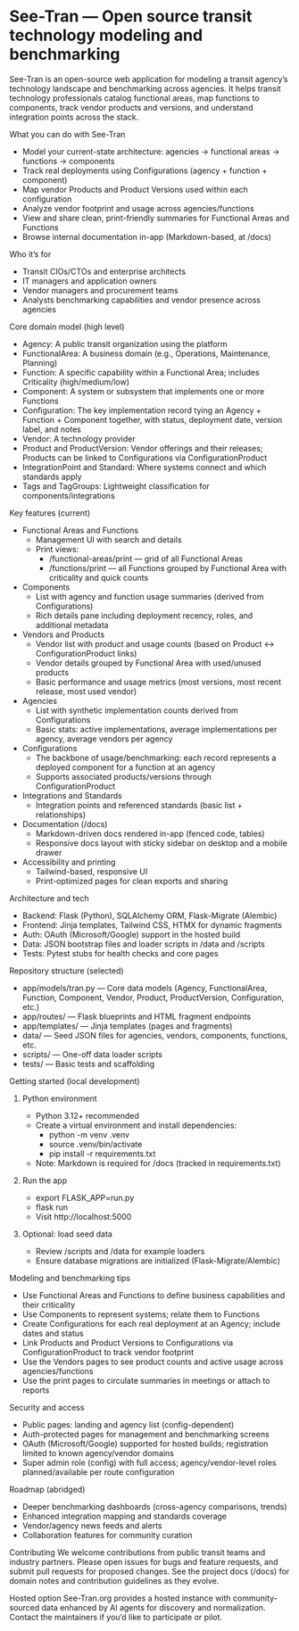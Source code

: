 See-Tran — Open source transit technology modeling and benchmarking
=================================================================

See-Tran is an open-source web application for modeling a transit agency’s technology landscape and benchmarking across agencies. It helps transit technology professionals catalog functional areas, map functions to components, track vendor products and versions, and understand integration points across the stack.

What you can do with See-Tran
- Model your current-state architecture: agencies → functional areas → functions → components
- Track real deployments using Configurations (agency + function + component)
- Map vendor Products and Product Versions used within each configuration
- Analyze vendor footprint and usage across agencies/functions
- View and share clean, print-friendly summaries for Functional Areas and Functions
- Browse internal documentation in-app (Markdown-based, at /docs)

Who it’s for
- Transit CIOs/CTOs and enterprise architects
- IT managers and application owners
- Vendor managers and procurement teams
- Analysts benchmarking capabilities and vendor presence across agencies

Core domain model (high level)
- Agency: A public transit organization using the platform
- FunctionalArea: A business domain (e.g., Operations, Maintenance, Planning)
- Function: A specific capability within a Functional Area; includes Criticality (high/medium/low)
- Component: A system or subsystem that implements one or more Functions
- Configuration: The key implementation record tying an Agency + Function + Component together, with status, deployment date, version label, and notes
- Vendor: A technology provider
- Product and ProductVersion: Vendor offerings and their releases; Products can be linked to Configurations via ConfigurationProduct
- IntegrationPoint and Standard: Where systems connect and which standards apply
- Tags and TagGroups: Lightweight classification for components/integrations

Key features (current)
- Functional Areas and Functions
	- Management UI with search and details
	- Print views:
		- /functional-areas/print — grid of all Functional Areas
		- /functions/print — all Functions grouped by Functional Area with criticality and quick counts
- Components
	- List with agency and function usage summaries (derived from Configurations)
	- Rich details pane including deployment recency, roles, and additional metadata
- Vendors and Products
	- Vendor list with product and usage counts (based on Product ↔ ConfigurationProduct links)
	- Vendor details grouped by Functional Area with used/unused products
	- Basic performance and usage metrics (most versions, most recent release, most used vendor)
- Agencies
	- List with synthetic implementation counts derived from Configurations
	- Basic stats: active implementations, average implementations per agency, average vendors per agency
- Configurations
	- The backbone of usage/benchmarking: each record represents a deployed component for a function at an agency
	- Supports associated products/versions through ConfigurationProduct
- Integrations and Standards
	- Integration points and referenced standards (basic list + relationships)
- Documentation (/docs)
	- Markdown-driven docs rendered in-app (fenced code, tables)
	- Responsive docs layout with sticky sidebar on desktop and a mobile drawer
- Accessibility and printing
	- Tailwind-based, responsive UI
	- Print-optimized pages for clean exports and sharing

Architecture and tech
- Backend: Flask (Python), SQLAlchemy ORM, Flask-Migrate (Alembic)
- Frontend: Jinja templates, Tailwind CSS, HTMX for dynamic fragments
- Auth: OAuth (Microsoft/Google) support in the hosted build
- Data: JSON bootstrap files and loader scripts in /data and /scripts
- Tests: Pytest stubs for health checks and core pages

Repository structure (selected)
- app/models/tran.py — Core data models (Agency, FunctionalArea, Function, Component, Vendor, Product, ProductVersion, Configuration, etc.)
- app/routes/ — Flask blueprints and HTML fragment endpoints
- app/templates/ — Jinja templates (pages and fragments)
- data/ — Seed JSON files for agencies, vendors, components, functions, etc.
- scripts/ — One-off data loader scripts
- tests/ — Basic tests and scaffolding

Getting started (local development)
1) Python environment
	 - Python 3.12+ recommended
	 - Create a virtual environment and install dependencies:
		 - python -m venv .venv
		 - source .venv/bin/activate
		 - pip install -r requirements.txt
	 - Note: Markdown is required for /docs (tracked in requirements.txt)

2) Run the app
	 - export FLASK_APP=run.py
	 - flask run
	 - Visit http://localhost:5000

3) Optional: load seed data
	 - Review /scripts and /data for example loaders
	 - Ensure database migrations are initialized (Flask-Migrate/Alembic)

Modeling and benchmarking tips
- Use Functional Areas and Functions to define business capabilities and their criticality
- Use Components to represent systems; relate them to Functions
- Create Configurations for each real deployment at an Agency; include dates and status
- Link Products and Product Versions to Configurations via ConfigurationProduct to track vendor footprint
- Use the Vendors pages to see product counts and active usage across agencies/functions
- Use the print pages to circulate summaries in meetings or attach to reports

Security and access
- Public pages: landing and agency list (config-dependent)
- Auth-protected pages for management and benchmarking screens
- OAuth (Microsoft/Google) supported for hosted builds; registration limited to known agency/vendor domains
- Super admin role (config) with full access; agency/vendor-level roles planned/available per route configuration

Roadmap (abridged)
- Deeper benchmarking dashboards (cross-agency comparisons, trends)
- Enhanced integration mapping and standards coverage
- Vendor/agency news feeds and alerts
- Collaboration features for community curation

Contributing
We welcome contributions from public transit teams and industry partners. Please open issues for bugs and feature requests, and submit pull requests for proposed changes. See the project docs (/docs) for domain notes and contribution guidelines as they evolve.

Hosted option
See-Tran.org provides a hosted instance with community-sourced data enhanced by AI agents for discovery and normalization. Contact the maintainers if you’d like to participate or pilot.
